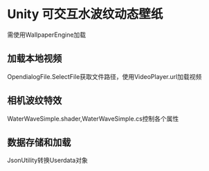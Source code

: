 # Unity 可交互水波纹动态壁纸

需使用WallpaperEngine加载 

## 加载本地视频 
OpendialogFile.SelectFile获取文件路径，使用VideoPlayer.url加载视频 

## 相机波纹特效 
WaterWaveSimple.shader,WaterWaveSimple.cs控制各个属性

## 数据存储和加载 
JsonUtility转换Userdata对象
